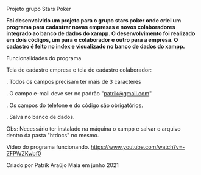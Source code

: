 Projeto grupo Stars Poker

**Foi desenvolvido um projeto para o grupo stars poker onde criei um programa para cadastrar novas empresas e novos colaboradores integrado ao banco de dados do xampp. O desenvolvimento foi realizado em dois códigos, um para o colaborador e outro para a empresa. O cadastro é feito no index e visualizado no banco de dados do xampp.**

Funcionalidades do programa

Tela de cadastro empresa e tela de cadastro colaborador:

. Todos os campos precisam ter mais de 3 caracteres

. O campo e-mail deve ser no padrão &quot;patrik@gmail.com&quot;

. Os campos do telefone e do código são obrigatórios.

. Salva no banco de dados.

Obs: Necessário ter instalado na máquina o xampp e salvar o arquivo dentro da pasta &quot;htdocs&quot; no mesmo.

Video do programa funcionando. https://www.youtube.com/watch?v=-ZFPWZKwbf0

Criado por Patrik Araújo Maia em junho 2021
